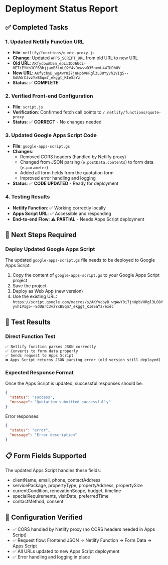 # Deployment Status Report

## ✅ Completed Tasks

### 1. Updated Netlify Function URL
- **File**: `netlify/functions/quote-proxy.js`
- **Change**: Updated `APPS_SCRIPT_URL` from old URL to new URL
- **Old URL**: `AKfycbwAb5m_epLiIDJ6UCi-0ETiEYkhJCF63bjjamB3LnLQ2Y4vDewvwD35nxvU44IUDh8V`
- **New URL**: `AKfycbyD_wgAwY0i7jnHpbVHRgl3L08Yyvh1VIg5--SdUWrC3vzYxB5qm7_ekggt_KIeSaYz`
- **Status**: ✅ **COMPLETE**

### 2. Verified Front-end Configuration
- **File**: `script.js`
- **Verification**: Confirmed fetch call points to `/.netlify/functions/quote-proxy`
- **Status**: ✅ **CORRECT** - No changes needed

### 3. Updated Google Apps Script Code
- **File**: `google-apps-script.gs`
- **Changes**: 
  - Removed CORS headers (handled by Netlify proxy)
  - Changed from JSON parsing (`e.postData.contents`) to form data (`e.parameter`)
  - Added all form fields from the quotation form
  - Improved error handling and logging
- **Status**: ✅ **CODE UPDATED** - Ready for deployment

### 4. Testing Results
- **Netlify Function**: ✅ Working correctly locally
- **Apps Script URL**: ✅ Accessible and responding
- **End-to-end Flow**: ⚠️ **PARTIAL** - Needs Apps Script deployment

## 🚀 Next Steps Required

### Deploy Updated Google Apps Script
The updated `google-apps-script.gs` file needs to be deployed to Google Apps Script:

1. Copy the content of `google-apps-script.gs` to your Google Apps Script project
2. Save the project
3. Deploy as Web App (new version)
4. Use the existing URL: `https://script.google.com/macros/s/AKfycbyD_wgAwY0i7jnHpbVHRgl3L08Yyvh1VIg5--SdUWrC3vzYxB5qm7_ekggt_KIeSaYz/exec`

## 🧪 Test Results

### Direct Function Test
```
✅ Netlify function parses JSON correctly
✅ Converts to form data properly
✅ Sends request to Apps Script
❌ Apps Script returns JSON parsing error (old version still deployed)
```

### Expected Response Format
Once the Apps Script is updated, successful responses should be:
```json
{
  "status": "success", 
  "message": "Quotation submitted successfully"
}
```

Error responses:
```json
{
  "status": "error",
  "message": "Error description"
}
```

## 📋 Form Fields Supported
The updated Apps Script handles these fields:
- clientName, email, phone, contactAddress
- servicePackage, propertyType, propertyAddress, propertySize
- currentCondition, renovationScope, budget, timeline
- specialRequirements, visitDate, preferredTime
- contactMethod, consent

## 🔧 Configuration Verified
- ✅ CORS handled by Netlify proxy (no CORS headers needed in Apps Script)
- ✅ Request flow: Frontend JSON → Netlify Function → Form Data → Apps Script
- ✅ All URLs updated to new Apps Script deployment
- ✅ Error handling and logging in place